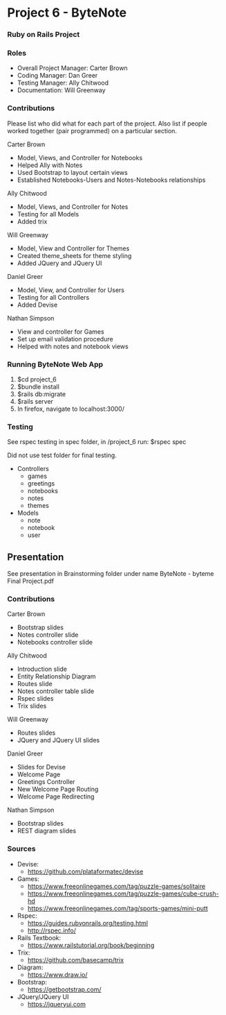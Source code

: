 # Project 6 - ByteNote
### Ruby on Rails Project

### Roles
* Overall Project Manager: Carter Brown
* Coding Manager: Dan Greer
* Testing Manager: Ally Chitwood
* Documentation: Will Greenway

### Contributions
Please list who did what for each part of the project.
Also list if people worked together (pair programmed) on a particular section.

Carter Brown
  - Model, Views, and Controller for Notebooks
  - Helped Ally with Notes
  - Used Bootstrap to layout certain views
  - Established Notebooks-Users and Notes-Notebooks relationships

Ally Chitwood
  - Model, Views, and Controller for Notes
  - Testing for all Models
  - Added trix
  
Will Greenway
  - Model, View and Controller for Themes
  - Created theme_sheets for theme styling
  - Added JQuery and JQuery UI

Daniel Greer
  - Model, View, and Controller for Users
  - Testing for all Controllers
  - Added Devise
  
Nathan Simpson
  - View and controller for Games
  - Set up email validation procedure
  - Helped with notes and notebook views
  
### Running ByteNote Web App  
1. $cd project_6
2. $bundle install
3. $rails db:migrate
4. $rails server
5. In firefox, navigate to localhost:3000/

### Testing
See rspec testing in spec folder, in /project_6 run:
$rspec spec

Did not use test folder for final testing.
- Controllers
  - games
  - greetings
  - notebooks
  - notes
  - themes
- Models
  - note
  - notebook
  - user


## Presentation 
See presentation in Brainstorming folder under name ByteNote - byteme Final Project.pdf

### Contributions
Carter Brown
  - Bootstrap slides
  - Notes controller slide
  - Notebooks controller slide

Ally Chitwood
  - Introduction slide
  - Entity Relationship Diagram
  - Routes slide
  - Notes controller table slide
  - Rspec slides
  - Trix slides
  
  
Will Greenway
  - Routes slides
  - JQuery and JQuery UI slides

Daniel Greer
  - Slides for Devise
  - Welcome Page
  - Greetings Controller
  - New Welcome Page Routing
  - Welcome Page Redirecting
  
Nathan Simpson
  - Bootstrap slides
  - REST diagram slides
  
  ### Sources
  - Devise: 
    - https://github.com/plataformatec/devise
  - Games: 
    - https://www.freeonlinegames.com/tag/puzzle-games/solitaire
    - https://www.freeonlinegames.com/tag/puzzle-games/cube-crush-hd
    - https://www.freeonlinegames.com/tag/sports-games/mini-putt
  - Rspec: 
    - https://guides.rubyonrails.org/testing.html
    - http://rspec.info/
  - Rails Textbook: 
    - https://www.railstutorial.org/book/beginning
  - Trix:
    - https://github.com/basecamp/trix
  - Diagram:
    - https://www.draw.io/
  - Bootstrap:
    - https://getbootstrap.com/
  - JQuery/JQuery UI
    - https://jqueryui.com
